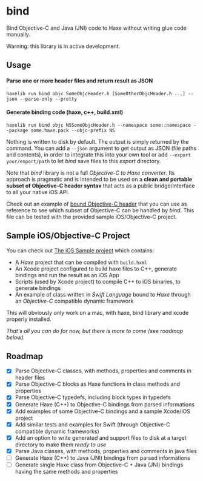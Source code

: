 # bind

Bind Objective-C and Java (JNI) code to Haxe without writing glue code manually.

Warning: this library is in active development.

## Usage

#### Parse one or more header files and return result as JSON

```
haxelib run bind objc SomeObjcHeader.h [SomeOtherObjcHeader.h ...] --json --parse-only --pretty
```

#### Generate binding code (haxe, c++, build.xml)

```
haxelib run bind objc NSSomeObjcHeader.h --namespace some::namespace --package some.haxe.pack --objc-prefix NS
```

Nothing is written to disk by default. The output is simply returned by the command. You can add a ``--json`` argument to get output as JSON (file paths and contents), in order to integrate this into your own tool or add ``--export your/export/path`` to let _bind_ save files to this _export_ directory.

Note that _bind_ library is not a full _Objective-C to Haxe converter_. Its approach is pragmatic and is intended to be used on a **clean and portable subset of Objective-C header syntax** that acts as a public bridge/interface to all your native iOS API.

Check out an example of [bound Objective-C header](https://github.com/jeremyfa/bind/blob/master/sample/ios/project.ios/IosSample/AppNativeInterface.h) that you can use as reference to see which subset of Objective-C can be handled by _bind_. This file can be tested with the provided sample iOS/Objective-C project.

## Sample iOS/Objective-C Project

You can check out [The iOS Sample project](https://github.com/jeremyfa/bind/tree/master/sample/ios) which contains:

 * A _Haxe_ project that can be compiled with ``build.hxml``
 * An Xcode project configured to build haxe files to C++, generate bindings and run the result as an iOS App
 * Scripts (used by Xcode project) to compile C++ to iOS binaries, to generate bindings
 * An example of class written in _Swift Language_ bound to _Haxe_ through an _Objective-C_ compatible dynamic framework

This will obviously only work on a mac, with haxe, bind library and xcode properly installed.

_That's all you can do for now, but there is more to come (see roadmap below)._

## Roadmap

* [x] Parse Objective-C classes, with methods, properties and comments in header files
* [x] Parse Objective-C blocks as Haxe functions in class methods and properties
* [x] Parse Objective-C typedefs, including block types in typedefs
* [x] Generate Haxe (C++) to Objective-C bindings from parsed informations
* [x] Add examples of some Objective-C bindings and a sample Xcode/iOS project
* [x] Add similar tests and examples for Swift (through Objective-C compatible dynamic frameworks)
* [x] Add an option to write generated and support files to disk at a target directory to make them _ready to use_
* [x] Parse Java classes, with methods, properties and comments in java files
* [ ] Generate Haxe (C++) to Java (JNI) bindings from parsed informations
* [ ] Generate single Haxe class from Objective-C + Java (JNI) bindings having the same methods and properties
